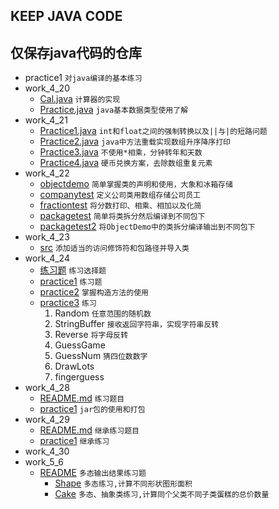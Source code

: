## KEEP JAVA CODE

## 仅保存java代码的仓库
- practice1 `对java编译的基本练习`
- work_4_20 
  - [Cal.java](https://github.com/lioil9/projects/blob/master/work_4_20/Cal.java) `计算器的实现`
  - [Practice.java](https://github.com/lioil9/projects/blob/master/work_4_20/Practice.java) `java基本数据类型使用了解`
- work_4_21
  - [Practice1.java](https://github.com/lioil9/projects/blob/master/work_4_21/Practice1.java)  `int和float之间的强制转换以及||与|的短路问题`
  - [Practice2.java](https://github.com/lioil9/projects/blob/master/work_4_21/Practice2.java) `java中方法重载实现数组升序降序打印`
  - [Practice3.java](https://github.com/lioil9/projects/blob/master/work_4_21/Practice3.java) `不使用*相乘，分钟转年和天数`
  - [Practice4.java](https://github.com/lioil9/projects/blob/master/work_4_21/Practice4.java) `硬币兑换方案，去除数组重复元素`
- work_4_22
  - [objectdemo](https://github.com/lioil9/projects/blob/master/work_4_22/objectdemo) `简单掌握类的声明和使用，大象和冰箱存储`
  - [companytest](https://github.com/lioil9/projects/blob/master/work_4_22/companytest) `定义公司类用数组存储公司员工`
  - [fractiontest](https://github.com/lioil9/projects/blob/master/work_4_22/fractiontest) `将分数打印、相乘、相加以及化简`
  - [packagetest](https://github.com/lioil9/projects/blob/master/work_4_22/packagetest) `简单将类拆分然后编译到不同包下`
  - [packagetest2](https://github.com/lioil9/projects/blob/master/work_4_22/packagetest2) `将ObjectDemo中的类拆分编译输出到不同包下`
- work_4_23
  - [src](https://github.com/lioil9/projects/blob/master/work_4_22/packagetest2) `添加适当的访问修饰符和包路径并导入类`
- work_4_24
  - [练习题](https://github.com/lioil9/projects/blob/master/work_4_24) `练习选择题`
  - [practice1](https://github.com/lioil9/projects/blob/master/work_4_24/practice1) `练习题`
  - [practice2](https://github.com/lioil9/projects/blob/master/work_4_24/practice2) `掌握构造方法的使用`
  - [practice3](https://github.com/lioil9/projects/blob/master/work_4_24/practice3) `练习`
    1. Random `任意范围的随机数`
    2. StringBuffer `接收返回字符串，实现字符串反转`
    3. Reverse `将字母反转`
    4. GuessGame 
    5. GuessNum `猜四位数数字`
    6. DrawLots
    7. fingerguess
- work_4_28 
  - [README.md](https://github.com/lioil9/projects/blob/master/work_4_28/) `练习题目`
  - [practice1](https://github.com/lioil9/projects/blob/master/work_4_28/practice1) `jar包的使用和打包`
- work_4_29
	- [README.md](https://github.com/lioil9/projects/blob/master/work_4_29/) `继承练习题目`
	- [practice1](https://github.com/lioil9/projects/blob/master/work_4_29/practice1) `继承练习`
- work_4_30
- work_5_6
  - [README](https://github.com/lioil9/projects/blob/master/work_5_6/) `多态输出结果练习题`
	- [Shape](https://github.com/lioil9/projects/blob/master/work_5_6/Shape) `多态练习,计算不同形状图形面积`
	- [Cake](https://github.com/lioil9/projects/blob/master/work_5_6/Cake) `多态、抽象类练习,计算同个父类不同子类蛋糕的总价数量`
